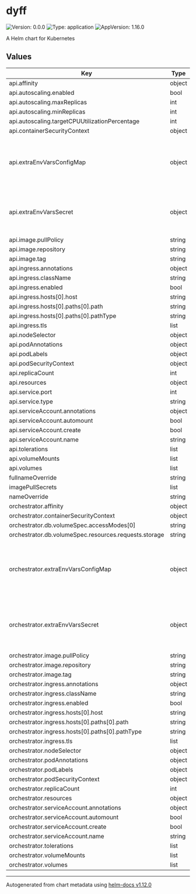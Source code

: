 # dyff

![Version: 0.0.0](https://img.shields.io/badge/Version-0.0.0-informational?style=flat-square) ![Type: application](https://img.shields.io/badge/Type-application-informational?style=flat-square) ![AppVersion: 1.16.0](https://img.shields.io/badge/AppVersion-1.16.0-informational?style=flat-square)

A Helm chart for Kubernetes

## Values

| Key | Type | Default | Description |
|-----|------|---------|-------------|
| api.affinity | object | `{}` |  |
| api.autoscaling.enabled | bool | `false` |  |
| api.autoscaling.maxReplicas | int | `100` |  |
| api.autoscaling.minReplicas | int | `1` |  |
| api.autoscaling.targetCPUUtilizationPercentage | int | `80` |  |
| api.containerSecurityContext | object | `{}` |  |
| api.extraEnvVarsConfigMap | object | `{"DYFF_API__AUTH__MONGODB__DATABASE":"accounts","DYFF_API__QUERY__MONGODB__DATABASE":"workflows","DYFF_KAFKA__CONFIG__BOOTSTRAP_SERVERS":"kafka.kafka.svc.cluster.local","DYFF_KAFKA__TOPICS__WORKFLOWS_EVENTS":"dyff.workflows.events","DYFF_KAFKA__TOPICS__WORKFLOWS_STATE":"dyff.workflows.state","DYFF_WORKFLOWS_SINK__MONGODB__DATABASE":"workflows"}` | Set environment variables in the `dyff-api` Deployment via ConfigMap. |
| api.extraEnvVarsSecret | object | `{}` | Set environment variables in the `dyff-api` Deployment via Secret. |
| api.image.pullPolicy | string | `"IfNotPresent"` |  |
| api.image.repository | string | `"registry.gitlab.com/ul-dsri/dyff/dyff/api"` |  |
| api.image.tag | string | `""` |  |
| api.ingress.annotations | object | `{}` |  |
| api.ingress.className | string | `""` |  |
| api.ingress.enabled | bool | `false` |  |
| api.ingress.hosts[0].host | string | `"api.dyff.local"` |  |
| api.ingress.hosts[0].paths[0].path | string | `"/"` |  |
| api.ingress.hosts[0].paths[0].pathType | string | `"ImplementationSpecific"` |  |
| api.ingress.tls | list | `[]` |  |
| api.nodeSelector | object | `{}` |  |
| api.podAnnotations | object | `{}` |  |
| api.podLabels | object | `{}` |  |
| api.podSecurityContext | object | `{}` |  |
| api.replicaCount | int | `1` |  |
| api.resources | object | `{}` |  |
| api.service.port | int | `8080` |  |
| api.service.type | string | `"ClusterIP"` |  |
| api.serviceAccount.annotations | object | `{}` |  |
| api.serviceAccount.automount | bool | `true` |  |
| api.serviceAccount.create | bool | `true` |  |
| api.serviceAccount.name | string | `""` |  |
| api.tolerations | list | `[]` |  |
| api.volumeMounts | list | `[]` |  |
| api.volumes | list | `[]` |  |
| fullnameOverride | string | `""` |  |
| imagePullSecrets | list | `[]` |  |
| nameOverride | string | `""` |  |
| orchestrator.affinity | object | `{}` |  |
| orchestrator.containerSecurityContext | object | `{}` |  |
| orchestrator.db.volumeSpec.accessModes[0] | string | `"ReadWriteOnce"` |  |
| orchestrator.db.volumeSpec.resources.requests.storage | string | `"10Gi"` |  |
| orchestrator.extraEnvVarsConfigMap | object | `{"DYFF_KAFKA__CONFIG__BOOTSTRAP_SERVERS":"kafka.kafka.svc.cluster.local","DYFF_KAFKA__TOPICS__WORKFLOWS_EVENTS":"dyff.workflows.events","DYFF_KAFKA__TOPICS__WORKFLOWS_STATE":"dyff.workflows.state"}` | Set environment variables in the `dyff-orchestrator` StatefulSet via ConfigMap. |
| orchestrator.extraEnvVarsSecret | object | `{}` | Set environment variables in the `dyff-orchestrator` StatefulSet via Secret. |
| orchestrator.image.pullPolicy | string | `"IfNotPresent"` |  |
| orchestrator.image.repository | string | `"registry.gitlab.com/ul-dsri/dyff/dyff/orchestrator"` |  |
| orchestrator.image.tag | string | `""` |  |
| orchestrator.ingress.annotations | object | `{}` |  |
| orchestrator.ingress.className | string | `""` |  |
| orchestrator.ingress.enabled | bool | `false` |  |
| orchestrator.ingress.hosts[0].host | string | `"orchestrator.dyff.local"` |  |
| orchestrator.ingress.hosts[0].paths[0].path | string | `"/"` |  |
| orchestrator.ingress.hosts[0].paths[0].pathType | string | `"ImplementationSpecific"` |  |
| orchestrator.ingress.tls | list | `[]` |  |
| orchestrator.nodeSelector | object | `{}` |  |
| orchestrator.podAnnotations | object | `{}` |  |
| orchestrator.podLabels | object | `{}` |  |
| orchestrator.podSecurityContext | object | `{}` |  |
| orchestrator.replicaCount | int | `1` |  |
| orchestrator.resources | object | `{}` |  |
| orchestrator.serviceAccount.annotations | object | `{}` |  |
| orchestrator.serviceAccount.automount | bool | `true` |  |
| orchestrator.serviceAccount.create | bool | `true` |  |
| orchestrator.serviceAccount.name | string | `""` |  |
| orchestrator.tolerations | list | `[]` |  |
| orchestrator.volumeMounts | list | `[]` |  |
| orchestrator.volumes | list | `[]` |  |

----------------------------------------------
Autogenerated from chart metadata using [helm-docs v1.12.0](https://github.com/norwoodj/helm-docs/releases/v1.12.0)
